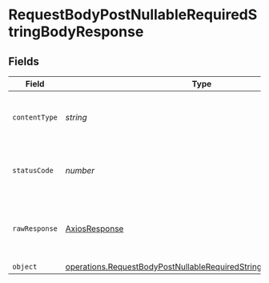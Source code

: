 # RequestBodyPostNullableRequiredStringBodyResponse


## Fields

| Field                                                                                                                                                       | Type                                                                                                                                                        | Required                                                                                                                                                    | Description                                                                                                                                                 |
| ----------------------------------------------------------------------------------------------------------------------------------------------------------- | ----------------------------------------------------------------------------------------------------------------------------------------------------------- | ----------------------------------------------------------------------------------------------------------------------------------------------------------- | ----------------------------------------------------------------------------------------------------------------------------------------------------------- |
| `contentType`                                                                                                                                               | *string*                                                                                                                                                    | :heavy_check_mark:                                                                                                                                          | HTTP response content type for this operation                                                                                                               |
| `statusCode`                                                                                                                                                | *number*                                                                                                                                                    | :heavy_check_mark:                                                                                                                                          | HTTP response status code for this operation                                                                                                                |
| `rawResponse`                                                                                                                                               | [AxiosResponse](https://axios-http.com/docs/res_schema)                                                                                                     | :heavy_minus_sign:                                                                                                                                          | Raw HTTP response; suitable for custom response parsing                                                                                                     |
| `object`                                                                                                                                                    | [operations.RequestBodyPostNullableRequiredStringBodyResponseBody](../../../sdk/models/operations/requestbodypostnullablerequiredstringbodyresponsebody.md) | :heavy_minus_sign:                                                                                                                                          | OK                                                                                                                                                          |